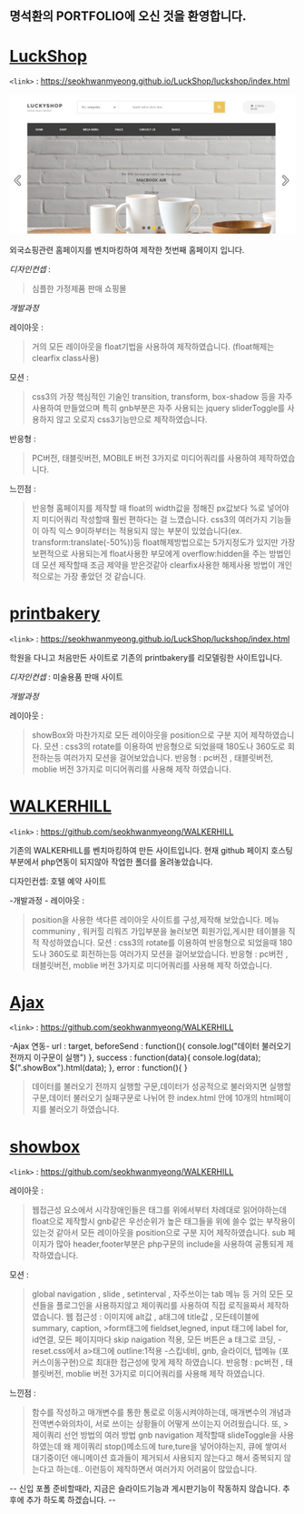 ## 명석환의 PORTFOLIO에 오신 것을 환영합니다.

 
 

# [LuckShop](https://github.com/seokhwanmyeong/LuckShop)
`<link>` : <https://seokhwanmyeong.github.io/LuckShop/luckshop/index.html>

![](https://github.com/seokhwanmyeong/LuckShop/blob/master/luckshop/luckshop.jpg)

외국쇼핑관련 홈페이지를 벤치마킹하여 제작한 첫번째 홈페이지 입니다.

*디자인컨셉* : 
>심플한 가정제품 판매 쇼핑몰




 *개발과정*
 
 레이아웃 :
>거의 모든 레이아웃을 float기법을 사용하여 제작하였습니다. (float해제는 clearfix class사용)

모션 :
>css3의 가장 핵심적인 기술인 transition, transform, box-shadow 등을 자주 사용하여 만들었으며
>특히 gnb부분은 자주 사용되는 jquery sliderToggle를 사용하지 않고 오로지 css3기능만으로 제작하였습니다.

반응형 : 
>PC버전, 태블릿버전, MOBILE 버전 3가지로 미디어쿼리를 사용하여 제작하였습니다.




느낀점 :
>반응형 홈페이지를 제작할 때 float의 width값을 정해진 px값보다 %로 넣어야지 미디어쿼리 작성할때 훨씬 편하다는 걸 느꼈습니다.
>css3의 여러가지 기능들이 아직 익스 9이하부터는 적용되지 않는 부분이 있었습니다(ex. transform:translate(-50%))등
>float해제방법으로는 5가지정도가 있지만 가장 보편적으로 사용되는게 float사용한 부모에게 overflow:hidden을 주는 방법인데
>모션 제작할때 조금 제약을 받은것같아 clearfix사용한 해제사용 방법이 개인적으로는 가장 좋았던 것 같습니다.




#  [printbakery](https://seokhwanmyeong.github.io/LuckShop/luckshop/index.html)
`<link>` : <https://seokhwanmyeong.github.io/LuckShop/luckshop/index.html>

학원을 다니고 처음만든 사이트로 기존의 printbakery를 리모델링한 사이트입니다.

*디자인컨셉* : 
미술용품 판매 사이트


*개발과정*

레이아웃 : 
>showBox와 마찬가지로 모든 레이아웃을 position으로 구분 지어 제작하였습니다.
모션 : 
>css3의 rotate를 이용하여 반응형으로 되었을때 180도나 360도로 회전하는등 여러가지 모션을 걸어보았습니다.
반응형 : 
>pc버전 , 태블릿버전, moblie 버전 3가지로 미디어쿼리를 사용해 제작 하였습니다.



#  [WALKERHILL](https://github.com/seokhwanmyeong/WALKERHILL)
`<link>` : <https://github.com/seokhwanmyeong/WALKERHILL>

기존의 WALKERHILL를 벤치마킹하여 만든 사이트입니다.
현재 github 페이지 호스팅부분에서 php연동이 되지않아 작업한 폴더를 올려놓았습니다.

디자인컨셉: 호텔 예약 사이트

 -개발과정 -
 레이아웃 : 
 >position을 사용한 색다른 레이아웃 사이트를 구성,제작해 보았습니다.
 >메뉴 communiny , 워커힐 리워즈 가입부분을 눌러보면 회원가입,게시판 테이블을 직적 작성하였습니다.
모션 : 
>css3의 rotate를 이용하여 반응형으로 되었을때 180도나 360도로 회전하는등 여러가지 모션을 걸어보았습니다.
반응형 : 
>pc버전 , 태블릿버전, moblie 버전 3가지로 미디어쿼리를 사용해 제작 하였습니다.

 
 

#  [Ajax](https://github.com/seokhwanmyeong/WALKERHILL)
`<link>` : <https://github.com/seokhwanmyeong/WALKERHILL>

 -Ajax 연동-
 url : target, beforeSend : function(){ console.log("데이터 불러오기전까지 이구문이 실행") },
 success : function(data){ console.log(data); $(".showBox").html(data); },
 error : function(){ }
>데이터를 불러오기 전까지 실행할 구문,데이터가 성공적으로 불러와지면 실행할 구문,데이터 불러오기 실패구문로 나뉘어
>한 index.html 안에 10개의 html페이지를 불러오기 하였습니다.



# [showbox](https://github.com/seokhwanmyeong/WALKERHILL)
`<link>` : <https://github.com/seokhwanmyeong/WALKERHILL>

 레이아웃 :
>웹접근성 요소에서 시각장애인들은 태그를 위에서부터 차례대로 읽어야하는데 float으로 제작할시 gnb같은 우선순위가 높은 태그들을 위에 쓸수 
>없는 부작용이 있는것 같아서 모든 레이아웃을 position으로 구분 지어 제작하였습니다.
>sub 페이지가 많아 header,footer부분은 php구문의 include을 사용하여 공통되게 제작하였습니다.

 모션 :
>global navigation , slide , setinterval , 자주쓰이는 tab 메뉴 등 거의 모든 모션들을 플로그인을
>사용하지않고 제이쿼리를 사용하여 직접 로직을짜서 제작하였습니다. 웹 접근성 : 이미지에 alt값 , a태그에 title값 , 모든테이블에 summary, caption, >form태그에 fieldset,legned, input 태그에 label for, id연결, 모든 페이지마다 skip naigation 적용, 모든 버튼은 a 태그로 코딩, -reset.css에서 a>태그에 outline:1적용 -스킵네비, gnb, 슬라이더, 탭메뉴 (포커스이동구현)으로 최대한 접근성에 맞게 제작 하였습니다. 
반응형 : 
>pc버전 , 태블릿버전, moblie 버전 3가지로 미디어쿼리를 사용해 제작 하였습니다.

 느낀점 :
>함수를 작성하고 매개변수를 통한 통로로 이동시켜야하는데, 매개변수의 개념과 전역변수와의차이, 서로 쓰이는 상황들이 어떻게 쓰이는지 어려웠습니다. 또, >제이쿼리 선언 방법의 여러 방법 gnb navigation 제작할때 slideToggle을 사용하였는데 왜 제이쿼리 stop()메소드에 ture,ture을 넣어야하는지,
>큐에 쌓여서 대기중이던 애니메이션 효과들이 제거되서 사용되지 않는다고 해서 중복되지 않는다고 하는데..
>이런등이 제작하면서 여러가지 어려움이 많았습니다.

-- 신입 포폴 준비할때라, 지금은 슬라이드기능과 게시판기능이 작동하지 않습니다. 추후에 추가 하도록 하겠습니다. --


